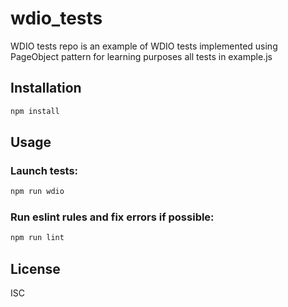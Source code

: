 # wdio_tests

WDIO tests repo is an example of WDIO tests implemented using PageObject pattern for learning purposes
all tests in example.js
## Installation

```bash
npm install
```

## Usage

### Launch tests:

```bash
npm run wdio
```

### Run eslint rules and fix errors if possible:

```bash
npm run lint
```

## License

ISC
